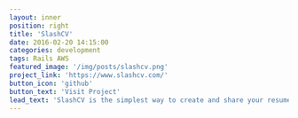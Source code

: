 ```yaml
---
layout: inner
position: right
title: 'SlashCV'
date: 2016-02-20 14:15:00
categories: development
tags: Rails AWS
featured_image: '/img/posts/slashcv.png'
project_link: 'https://www.slashcv.com/'
button_icon: 'github'
button_text: 'Visit Project'
lead_text: 'SlashCV is the simplest way to create and share your resume online.'
---
```

